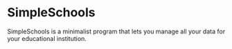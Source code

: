 # SimpleSchools
SimpleSchools is a minimalist program that lets you manage all your data for your educational institution.
